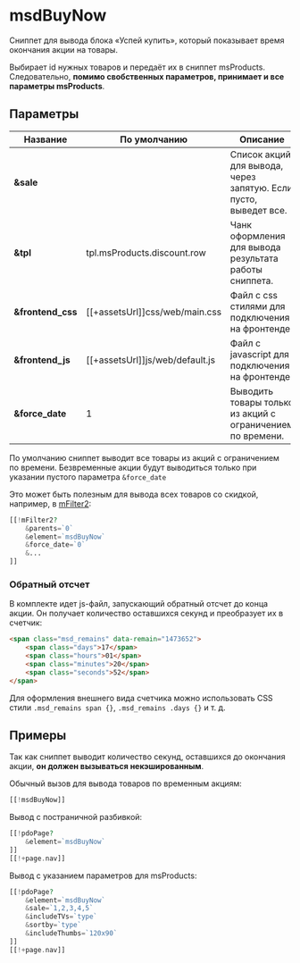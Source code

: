 # msdBuyNow

Сниппет для вывода блока «Успей купить», который показывает время окончания акции на товары.

Выбирает id нужных товаров и передаёт их в сниппет msProducts.
Следовательно, **помимо свобственных параметров, принимает и все параметры msProducts**.

## Параметры

| Название          | По умолчанию                    | Описание                                                         |
| ----------------- | ------------------------------- | ---------------------------------------------------------------- |
| **&sale**         |                                 | Список акций для вывода, через запятую. Если пусто, выведет все. |
| **&tpl**          | tpl.msProducts.discount.row     | Чанк оформления для вывода результата работы сниппета.           |
| **&frontend_css** | [[+assetsUrl]]css/web/main.css  | Файл с css стилями для подключения на фронтенде.                 |
| **&frontend_js**  | [[+assetsUrl]]js/web/default.js | Файл с javascript для подключения на фронтенде.                  |
| **&force_date**   | 1                               | Выводить товары только из акций с ограничением по времени.       |

По умолчанию сниппет выводит все товары из акций с ограничением по времени.
Безвременные акции будут выводиться только при указании пустого параметра `&force_date`

Это может быть полезным для вывода всех товаров со скидкой, например, в [mFilter2][1]:

``` php
[[!mFilter2?
    &parents=`0`
    &element=`msdBuyNow`
    &force_date=`0`
    &...
]]
```

### Обратный отсчет

В комплекте идет js-файл, запускающий обратный отсчет до конца акции. Он получает количество оставшихся секунд и преобразует их в счетчик:

``` html
<span class="msd_remains" data-remain="1473652">
    <span class="days">17</span>
    <span class="hours">01</span>
    <span class="minutes">20</span>
    <span class="seconds">52</span>
</span>
```

Для оформления внешнего вида счетчика можно использовать CSS стили `.msd_remains span {}`, `.msd_remains .days {}` и т. д.

## Примеры

Так как сниппет выводит количество секунд, оставшихся до окончания акции, **он должен вызываться некэшированным**.

Обычный вызов для вывода товаров по временным акциям:

``` php
[[!msdBuyNow]]
```

Вывод с постраничной разбивкой:

``` php
[[!pdoPage?
    &element=`msdBuyNow`
]]
[[!+page.nav]]
```

Вывод с указанием параметров для msProducts:

``` php
[[!pdoPage?
    &element=`msdBuyNow`
    &sale=`1,2,3,4,5`
    &includeTVs=`type`
    &sortby=`type`
    &includeThumbs=`120x90`
]]
[[!+page.nav]]
```

[1]: /ru/01_Компоненты/03_mSearch2/01_Сниппеты/02_mFilter2.md
